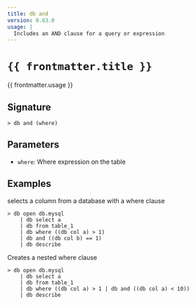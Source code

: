 ```yaml
---
title: db and
version: 0.63.0
usage: |
  Includes an AND clause for a query or expression
---
```


<script>
  import { usePageFrontmatter } from '@vuepress/client';
  export default { computed: { frontmatter() { return usePageFrontmatter().value; } } }
</script>

# <code>{{ frontmatter.title }}</code>

<div style='white-space: pre-wrap;'>{{ frontmatter.usage }}</div>

## Signature

```> db and (where)```

## Parameters

 -  `where`: Where expression on the table

## Examples

selects a column from a database with a where clause
```shell
> db open db.mysql
    | db select a
    | db from table_1
    | db where ((db col a) > 1)
    | db and ((db col b) == 1)
    | db describe
```

Creates a nested where clause
```shell
> db open db.mysql
    | db select a
    | db from table_1
    | db where ((db col a) > 1 | db and ((db col a) < 10))
    | db describe
```
